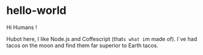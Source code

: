 # hello-world

Hi Humans !

Hubot here, I like Node.js and Coffescript (that`s what i`m made of).
I`ve had tacos on the moon and find them far superior to Earth tacos.
